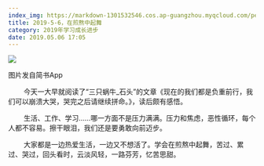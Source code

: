 ```yaml
---
index_img: https://markdown-1301532546.cos.ap-guangzhou.myqcloud.com/peipei_blog/20210921145021.jpeg
title: 2019-5-6，在煎熬中起舞
category: 2019年学习成长进步
date: 2019.05.06 17:05
---
```


![](https://markdown-1301532546.cos.ap-guangzhou.myqcloud.com/peipei_blog/20210921145021.jpeg)  

图片发自简书App

        今天一大早就阅读了“三只蜗牛\_石头”的文章《现在的我们都是负重前行，我们可以崩溃大哭，哭完之后请继续拼命。》，读后颇有感悟。  

        生活、工作、学习……哪一方面不是压力满满。压力和焦虑，恶性循环，每个人都不容易。擦干眼泪，我们还是要勇敢向前迈步。  

        大家都是一边热爱生活，一边又不想活了。学会在煎熬中起舞，苦过、累过、哭过，回头看时，云淡风轻，一路芬芳，忆苦思甜。